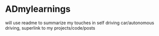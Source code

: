 # ADmylearnings
will use readme to summarize my touches in self driving car/autonomous driving, superlink to my projects/code/posts

